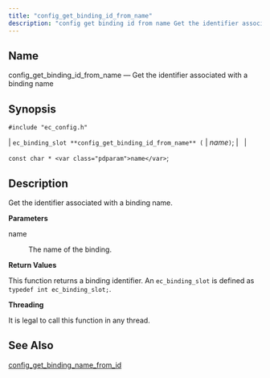 ```yaml
---
title: "config_get_binding_id_from_name"
description: "config get binding id from name Get the identifier associated with a binding name ec binding slot config get binding id from name name const char name Get the identifier associated with a binding name name The name of the binding This function returns a binding identifier An ec binding..."
---
```


<a name="apis.config_get_binding_id_from_name"></a> 
## Name

config_get_binding_id_from_name — Get the identifier associated with a binding name

## Synopsis

`#include "ec_config.h"`

| `ec_binding_slot **config_get_binding_id_from_name** (` | <var class="pdparam">name</var>`)`; |   |

`const char * <var class="pdparam">name</var>`;<a name="idp48837984"></a> 
## Description

Get the identifier associated with a binding name.

**<a name="idp48839216"></a> Parameters**

<dl class="variablelist">

<dt>name</dt>

<dd>

The name of the binding.

</dd>

</dl>

**<a name="idp48841952"></a> Return Values**

This function returns a binding identifier. An `ec_binding_slot` is defined as `typedef int ec_binding_slot;`.

**<a name="idp48843808"></a> Threading**

It is legal to call this function in any thread.

<a name="idp48845232"></a> 
## See Also

[config_get_binding_name_from_id](/momentum/3/3-api/apis-config-get-binding-name-from-id)